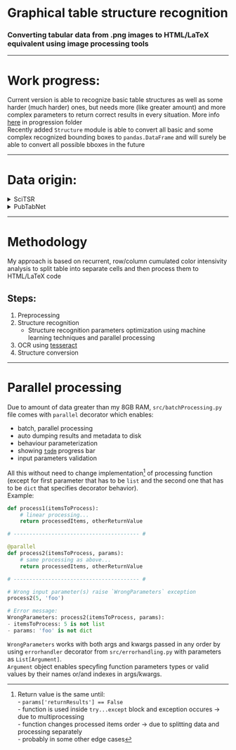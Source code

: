 # Graphical table structure recognition

### Converting tabular data from .png images to HTML/LaTeX equivalent using image processing tools

---
# Work progress:

Current version is able to recognize basic table structures as well as some harder (much harder) ones, but needs more (like greater amount) and more complex parameters to return correct results in every situation.
More info <a href="https://github.com/shentio2/Table_structure_recognition/tree/main/progression">here</a> in progression folder<br>
Recently added `Structure` module is able to convert all basic and some complex recognized bounding boxes to `pandas.DataFrame` and will surely be able to convert all possible bboxes in the future

---
# Data origin:
<details>
<summary>SciTSR</summary>
<a href="https://github.com/Academic-Hammer/SciTSR">link</a>
<br>
Dataset containing 15 000 table images and their corresponding LaTeX structure
</details>
<details>
<summary>PubTabNet</summary>
<a href="https://github.com/ibm-aur-nlp/PubTabNet/tree/master/src">link</a>
<br>
Dataset containing >568 000 table images as well as corresponding HTML structure labels
</details>

---
# Methodology
My approach is based on recurrent, row/column cumulated color intensivity analysis to split table into separate cells and then process them to HTML/LaTeX code

## Steps:
1. Preprocessing
2. Structure recognition
    - Structure recognition parameters optimization using machine learning techniques and parallel processing
3. OCR using <a href="https://github.com/tesseract-ocr/tesseract">tesseract</a>
4. Structure conversion

---
# Parallel processing
Due to amount of data greater than my 8GB RAM, `src/batchProcessing.py` file comes with `parallel` decorator which enables:
- batch, parallel processing
- auto dumping results and metadata to disk
- behaviour parameterization
- showing <a href=https://tqdm.github.io/>`tqdm`</a> progress bar
- input parameters validation <br>

All this without need to change implementation[^1] of processing function <br>(except for first parameter that has to be `list` and the second one that has to be `dict` that specifies decorator behavior). <br>
Example:


```python
def process1(itemsToProcess):
    # linear processing...
    return processedItems, otherReturnValue

# ---------------------------------------- #

@parallel
def process2(itemsToProcess, params):
    # same processing as above...
    return processedItems, otherReturnValue

# ---------------------------------------- #

# Wrong input parameter(s) raise `WrongParameters` exception 
process2(5, 'foo')

# Error message:
WrongParameters: process2(itemsToProcess, params):
- itemsToProcess: 5 is not list
- params: 'foo' is not dict

```

`WrongParameters` works with both args and kwargs passed in any order by using `errorhandler` decorator from `src/errorhandling.py` with parameters as `List[Argument]`.<br>
`Argument` object enables specyfing function parameters types or valid values by their names or/and indexes in args/kwargs.

<!-- # Image displaying

<img src="https://drive.google.com/uc?export=view&id=12tfr_kQpGw2Qdngmq9Nbkjoe6fzf6bgs" width=60%> -->


[^1]: Return value is the same until:<br>
\- `params['returnResults'] == False`<br>
\- function is used inside `try...except` block and exception occures -> due to multiprocessing<br>
\- function changes processed items order -> due to splitting data and processing separately<br>
\- probably in some other edge cases


